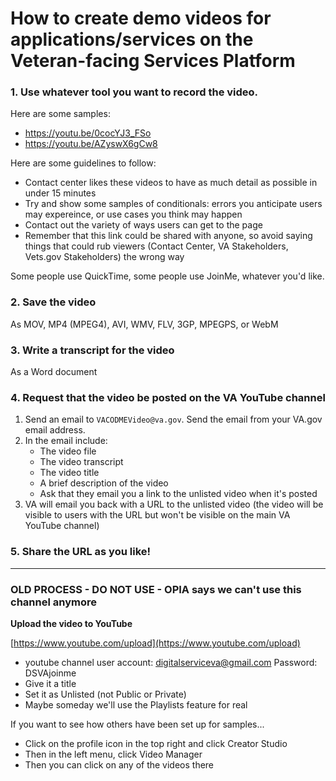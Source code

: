 # How to create demo videos for applications/services on the Veteran-facing Services Platform

### 1. Use whatever tool you want to record the video.

Here are some samples:
- https://youtu.be/0cocYJ3_FSo
- https://youtu.be/AZyswX6gCw8

Here are some guidelines to follow:
- Contact center likes these videos to have as much detail as possible in under 15 minutes
- Try and show some samples of conditionals: errors you anticipate users may expereince, or use cases you think may happen
- Contact out the variety of ways users can get to the page
- Remember that this link could be shared with anyone, so avoid saying things that could rub viewers (Contact Center, VA Stakeholders, Vets.gov Stakeholders) the wrong way 

Some people use QuickTime, some people use JoinMe, whatever you'd like.

### 2. Save the video

As MOV, MP4 (MPEG4), AVI, WMV, FLV, 3GP, MPEGPS, or WebM

### 3. Write a transcript for the video

As a Word document

### 4. Request that the video be posted on the VA YouTube channel 

1. Send an email to ```VACODMEVideo@va.gov```. Send the email from your VA.gov email address.
1. In the email include:
    * The video file
    * The video transcript
    * The video title
    * A brief description of the video
    * Ask that they email you a link to the unlisted video when it's posted
1. VA will email you back with a URL to the unlisted video (the video will be visible to users with the URL but won't be visible on the main VA YouTube channel)

### 5. Share the URL as you like!

<hr>

### OLD PROCESS - DO NOT USE - OPIA says we can't use this channel anymore

**Upload the video to YouTube**

[https://www.youtube.com/upload](https://www.youtube.com/upload)
- youtube channel user account: digitalserviceva@gmail.com
Password: DSVAjoinme
- Give it a title
- Set it as Unlisted (not Public or Private)
- Maybe someday we'll use the Playlists feature for real

If you want to see how others have been set up for samples...
- Click on the profile icon in the top right and click Creator Studio
- Then in the left menu, click Video Manager
- Then you can click on any of the videos there


